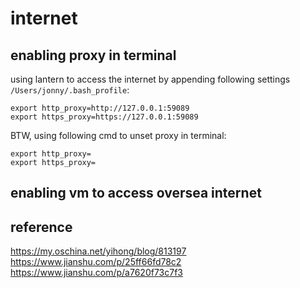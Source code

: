 # internet

## enabling proxy in terminal

using lantern to access the internet by appending following settings `/Users/jonny/.bash_profile`:
```
export http_proxy=http://127.0.0.1:59089
export https_proxy=https://127.0.0.1:59089
```

BTW, using following cmd to unset proxy in terminal:  
```
export http_proxy=
export https_proxy=
```

## enabling vm to access oversea internet


## reference
https://my.oschina.net/yihong/blog/813197
https://www.jianshu.com/p/25ff66fd78c2
https://www.jianshu.com/p/a7620f73c7f3
